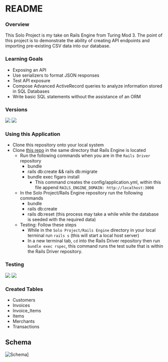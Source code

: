 # README


### Overview
This Solo Project is my take on Rails Engine from Turing Mod 3. The point of this project is to demonstrate the ability of creating API endpoints and importing pre-existing CSV data into our database. 

### Learning Goals
   - Exposing an API
   - Use serializers to format JSON responses
   - Test API exposure
   - Compose Advanced ActiveRecord queries to analyze information stored in SQL Databases
   - Write basic SQL statements without the assistance of an ORM

### Versions
![](https://img.shields.io/badge/Rails-5.2.4-informational?style=flat&logo=<LOGO_NAME>&logoColor=white&color=2bbc8a) ![](https://img.shields.io/badge/Ruby-2.5.3-orange)
    
### Using this Application
- Clone this repository onto your local system
- Clone [this repo](https://github.com/robertorodriguez12/rails_driver) in the same directory that Rails Engine is located
   * Run the following commands when you are in the ```Rails Driver``` repository
      - bundle
      - rails db:create && rails db:migrate
      - bundle exec figaro install
         * This command creates the config/application.yml, within this file append ```RAILS_ENGINE_DOMAIN: http://localhost:3000```
   * In the Solo Project/Rails Engine repository run the following commands
      - bundle
      - rails db:create
      - rails db:reset (this process may take a while while the database is seeded with the required data)
   * Testing: Follow these steps
      - While in the ```Solo Project/Rails Engine``` directory in your local terminal run ```rails s``` (this will start a local host server)
      - In a new terminal tab, ```cd``` into the Rails Driver repository then run ```bundle exec rspec```, this command runs the test suite that is within the Rails Driver repository. 
        
### Testing
![](https://img.shields.io/badge/Spec--Tests-17%20total%2016%20passing%201%20skipped-yellowgreen) ![](https://img.shields.io/badge/Local__Tests-45%20total%2C%200%20failures%2C%201%20pending-green)

### Created Tables
   - Customers
   - Invoices
   - Invoice_Items
   - Items
   - Merchants
   - Transactions

## Schema

![Schema](https://app.lucidchart.com/publicSegments/view/a967f0a2-86fe-4bf7-b5ad-3ed056ec7e71/image.jpeg)]




